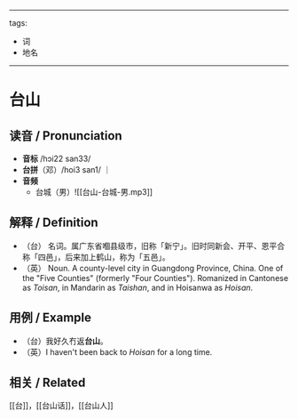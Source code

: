 
---
tags:
- 词
- 地名
---

# 台山

## __读音__ / Pronunciation

- __音标__  /hɔi22 san33/
- __台拼__（邓）/hoi3 san1/ ｜
- __音频__
	- 台城（男）![[台山-台城-男.mp3]]
## 解释 / Definition

- （台） 名词。属广东省嗰县级市，旧称「新宁」。旧时同新会、开平、恩平合称「四邑」，后来加上鹤山，称为「五邑」。
- （英） Noun. A county-level city in Guangdong Province, China. One of the "Five Counties" (formerly "Four Counties"). Romanized in Cantonese as _Toisan_, in Mandarin as _Taishan_, and in Hoisanwa as _Hoisan_. 

## 用例 / Example

- （台）我好久冇返**台山**。
- （英）I haven't been back to _Hoisan_ for a long time.

## 相关 / Related

[[台]]，[[台山话]]，[[台山人]]

